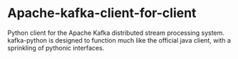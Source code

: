 # Apache-kafka-client-for-client
Python client for the Apache Kafka distributed stream processing system. kafka-python is designed to function 
much like the official java client, with a sprinkling of pythonic interfaces.
